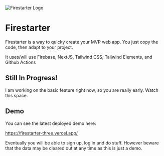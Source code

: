 ![Firestarter Logo](https://firestarter-three.vercel.app/logo.png)

# Firestarter
Firestarter is a way to quicky create your MVP web app. You just copy the code, then adapt to your project.

It uses/will use Firebase, NextJS, Tailwind CSS, Tailwind Elements, and Github Actions

## Still In Progress!

I am working on the basic feature right now, so you are really early. Watch this space.

## Demo
You can see the latest deployed demo here:

https://firestarter-three.vercel.app/

Eventually you will be able to sign up, log in and do stuff. However beware that the data may be cleared out at any time as this is just a demo.

